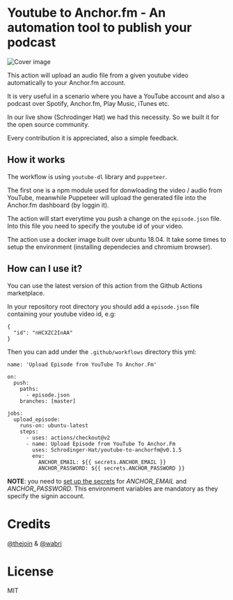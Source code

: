 # Youtube to Anchor.fm - An automation tool to publish your podcast

![Cover image](https://raw.githubusercontent.com/Schrodinger-Hat/youtube-to-anchorfm/master/assets/img/cover.png "Cover image")

This action will upload an audio file from a given youtube video automatically to your Anchor.fm account.

It is very useful in a scenario where you have a YouTube account and also a podcast over Spotify, Anchor.fm, Play Music, iTunes etc.

In our live show (Schrodinger Hat) we had this necessity. So we built it for the open source community.

Every contribution it is appreciated, also a simple feedback.

## How it works

The workflow is using `youtube-dl` library and `puppeteer`.

The first one is a npm module used for donwloading the video / audio from YouTube, meanwhile Puppeteer will upload the generated file into the Anchor.fm dashboard (by loggin it).

The action will start everytime you push a change on the `episode.json` file. Into this file you need to specify the youtube id of your video.

The action use a docker image built over ubuntu 18.04. It take some times to setup the environment (installing dependecies and chromium browser).

## How can I use it?

You can use the latest version of this action from the Github Actions marketplace.

In your repository root directory you should add a `episode.json` file containing your youtube video id, e.g:
```
{
  "id": "nHCXZC2InAA"
}
```

Then you can add under the `.github/workflows` directory this yml:

```
name: 'Upload Episode from YouTube To Anchor.Fm'

on:
  push:
    paths: 
      - episode.json
    branches: [master]

jobs:
  upload_episode:
    runs-on: ubuntu-latest
    steps:
      - uses: actions/checkout@v2
      - name: Upload Episode from YouTube To Anchor.Fm
        uses: Schrodinger-Hat/youtube-to-anchorfm@v0.1.5
        env:
          ANCHOR_EMAIL: ${{ secrets.ANCHOR_EMAIL }}
          ANCHOR_PASSWORD: ${{ secrets.ANCHOR_PASSWORD }}
```

**NOTE**: you need to [set up the secrets](https://docs.github.com/en/free-pro-team@latest/actions/reference/encrypted-secrets#creating-encrypted-secrets-for-a-repository) for *ANCHOR_EMAIL* and *ANCHOR_PASSWORD*. This environment variables are mandatory as they specify the signin account.


# Credits

[@thejoin](https://github.com/thejoin95) & [@wabri](https://github.com/wabri)


# License

MIT

